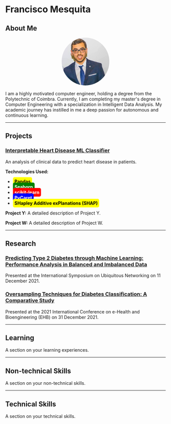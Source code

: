 # Francisco Mesquita

## About Me

<div align="center">
    <img src="assets/ProfilePic.jpg" alt="Image" width="150px" height="auto" style="border-radius: 50%;">
</div>

I am a highly motivated computer engineer, holding a degree from the Polytechnic of Coimbra. Currently, I am completing my master's degree in Computer Engineering with a specialization in Intelligent Data Analysis. My academic journey has instilled in me a deep passion for autonomous and continuous learning.

---

## Projects

### [Interpretable Heart Disease ML Classifier](https://github.com/Francisc17/Heart-Disease-Interpretability-Research)

An analysis of clinical data to predict heart disease in patients.

**Technologies Used:**
- <span style="background-color: yellow; padding: 5px; border-radius: 5px; color: black; font-weight: bold;">Pandas</span>
- <span style="background-color: green; padding: 5px; border-radius: 5px; color: white; font-weight: bold;">Seaborn</span>
- <span style="background-color: red; padding: 5px; border-radius: 5px; color: white; font-weight: bold;">scikit-learn</span>
- <span style="background-color: blue; padding: 5px; border-radius: 5px; color: white; font-weight: bold;">PyCaret</span>
- <span style="background-color: yellow; padding: 5px; border-radius: 5px; color: black; font-weight: bold;">SHapley Additive exPlanations (SHAP)</span>

**Project Y:**
A detailed description of Project Y.

**Project W:**
A detailed description of Project W.

---

## Research

### [Predicting Type 2 Diabetes through Machine Learning: Performance Analysis in Balanced and Imbalanced Data](https://link.springer.com/chapter/10.1007/978-3-030-86356-2_22)

Presented at the International Symposium on Ubiquitous Networking on 11 December 2021.

### [Oversampling Techniques for Diabetes Classification: A Comparative Study](https://ieeexplore.ieee.org/abstract/document/9657542)

Presented at the 2021 International Conference on e-Health and Bioengineering (EHB) on 31 December 2021.

---

## Learning

A section on your learning experiences.

---

## Non-technical Skills

A section on your non-technical skills.

---

## Technical Skills

A section on your technical skills.
